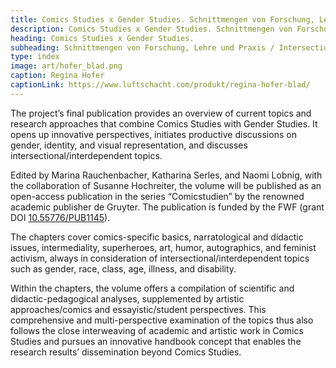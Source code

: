 ```yaml
---
title: Comics Studies x Gender Studies. Schnittmengen von Forschung, Lehre und Praxis / Intersections of Research, Teaching, and Practice
description: Comics Studies x Gender Studies. Schnittmengen von Forschung, Lehre und Praxis / Intersections of Research, Teaching, and Practice
heading: Comics Studies x Gender Studies.
subheading: Schnittmengen von Forschung, Lehre und Praxis / Intersections of Research, Teaching, and Practice
type: index
image: art/hofer_blad.png
caption: Regina Hofer
captionLink: https://www.luftschacht.com/produkt/regina-hofer-blad/
---
```


The project’s final publication provides an overview of current topics and research approaches that combine Comics Studies with Gender Studies. It opens up innovative perspectives, initiates productive discussions on gender, identity, and visual representation, and discusses intersectional/interdependent topics.

<!-- more -->

Edited by Marina Rauchenbacher, Katharina Serles, and Naomi Lobnig, with the collaboration of Susanne Hochreiter, the volume will be published as an open-access publication in the series “Comicstudien” by the renowned academic publisher de Gruyter. The publication is funded by the FWF (grant DOI [10.55776/PUB1145](https://www.fwf.ac.at/forschungsradar/10.55776/PUB1145)). 
 
The chapters cover comics-specific basics, narratological and didactic issues, intermediality, superheroes, art, humor, autographics, and feminist activism, always in consideration of intersectional/interdependent topics such as gender, race, class, age, illness, and disability. 

Within the chapters, the volume offers a compilation of scientific and didactic-pedagogical analyses, supplemented by artistic approaches/comics and essayistic/student perspectives. This comprehensive and multi-perspective examination of the topics thus also follows the close interweaving of academic and artistic work in Comics Studies and pursues an innovative handbook concept that enables the research results’ dissemination beyond Comics Studies.
